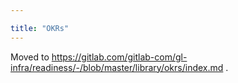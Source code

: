 ```yaml
---

title: "OKRs"
---
```








Moved to <https://gitlab.com/gitlab-com/gl-infra/readiness/-/blob/master/library/okrs/index.md> .
